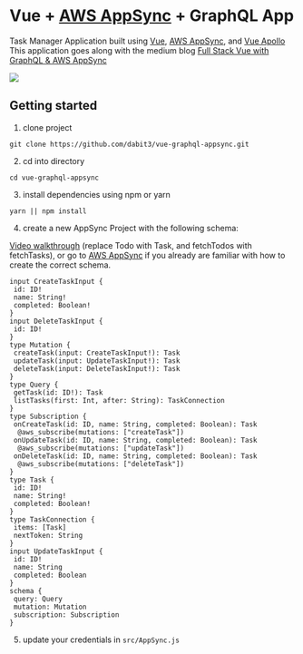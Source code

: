 # Vue + [AWS AppSync](https://aws.amazon.com/appsync/) + GraphQL App

Task Manager Application built using [Vue](https://vuejs.org/), [AWS AppSync](https://aws.amazon.com/appsync/), and [Vue Apollo](https://github.com/Akryum/vue-apollo)  
This application goes along with the medium blog [Full Stack Vue with GraphQL & AWS AppSync](https://medium.com/@dabit3/full-stack-vue-with-graphql-aws-appsync-adc5af474dc9)

![](https://i.imgur.com/9TdyOOi.jpg)    


## Getting started    

1. clone project    

```
git clone https://github.com/dabit3/vue-graphql-appsync.git
```

2. cd into directory    

```
cd vue-graphql-appsync
```

3. install dependencies using npm or yarn    

```
yarn || npm install
```

4. create a new AppSync Project with the following schema:    

[Video walkthrough](https://www.youtube.com/watch?v=0Xbt7VqkJNc) (replace Todo with Task, and fetchTodos with fetchTasks), or go to [AWS AppSync](https://aws.amazon.com/appsync/) if you already are familiar with how to create the correct schema.

```
input CreateTaskInput {
 id: ID!
 name: String!
 completed: Boolean!
}
input DeleteTaskInput {
 id: ID!
}
type Mutation {
 createTask(input: CreateTaskInput!): Task
 updateTask(input: UpdateTaskInput!): Task
 deleteTask(input: DeleteTaskInput!): Task
}
type Query {
 getTask(id: ID!): Task
 listTasks(first: Int, after: String): TaskConnection
}
type Subscription {
 onCreateTask(id: ID, name: String, completed: Boolean): Task
  @aws_subscribe(mutations: ["createTask"])
 onUpdateTask(id: ID, name: String, completed: Boolean): Task
  @aws_subscribe(mutations: ["updateTask"])
 onDeleteTask(id: ID, name: String, completed: Boolean): Task
  @aws_subscribe(mutations: ["deleteTask"])
}
type Task {
 id: ID!
 name: String!
 completed: Boolean!
}
type TaskConnection {
 items: [Task]
 nextToken: String
}
input UpdateTaskInput {
 id: ID!
 name: String
 completed: Boolean
}
schema {
 query: Query
 mutation: Mutation
 subscription: Subscription
}
```

5. update your credentials in `src/AppSync.js`    
